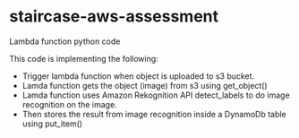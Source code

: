 # staircase-aws-assessment
Lambda function python code

This code is implementing the following:
  - Trigger lambda function when object is uploaded to s3 bucket.
  - Lamda function gets the object (image) from s3 using get_object()
  - Lamda function uses Amazon Rekognition API detect_labels to do image recognition on the image.
  - Then stores the result from image recognition inside a DynamoDb table using put_item()
